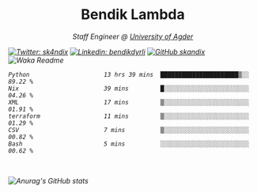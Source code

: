 <h1 align="center"> Bendik Lambda </h1>
<p align="center"><em>Staff Engineer @ <a href="http://www.uia.no">University of Agder</a></p>



[![Twitter: sk4ndix](https://img.shields.io/twitter/follow/sk4ndix?style=social)](https://twitter.com/sk4ndix)
[![Linkedin: bendikdyrli](https://img.shields.io/badge/-bendikdyrli-blue?style=flat-square&logo=Linkedin&logoColor=white&link=https://www.linkedin.com/in/bendikdyrli/)](https://www.linkedin.com/in/bendikdyrli/)
[![GitHub skandix](https://img.shields.io/github/followers/skandix?label=follow&style=social)](https://github.com/skandix)
![Waka Readme](https://github.com/skandix/skandix/workflows/Waka%20Readme/badge.svg)


<!--START_SECTION:waka-->

```text
Python                     13 hrs 39 mins  ██████████████████████▒░░   89.22 %
Nix                        39 mins         █░░░░░░░░░░░░░░░░░░░░░░░░   04.26 %
XML                        17 mins         ▒░░░░░░░░░░░░░░░░░░░░░░░░   01.91 %
terraform                  11 mins         ▒░░░░░░░░░░░░░░░░░░░░░░░░   01.29 %
CSV                        7 mins          ▒░░░░░░░░░░░░░░░░░░░░░░░░   00.82 %
Bash                       5 mins          ░░░░░░░░░░░░░░░░░░░░░░░░░   00.62 %
```

<!--END_SECTION:waka-->

  <br>
  
![Anurag's GitHub stats](https://github-readme-stats.vercel.app/api?username=skandix&show_icons=true&theme=tokyonight)


